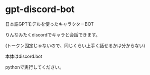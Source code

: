 # gpt-discord-bot
日本語GPTモデルを使ったキャラクターBOT

りんなみたくdiscordでキャラと会話できます。

(トークン固定じゃないので、同じくらい上手く話せるかは分からない)

本体はdiscord.bot

pythonで実行してください。
